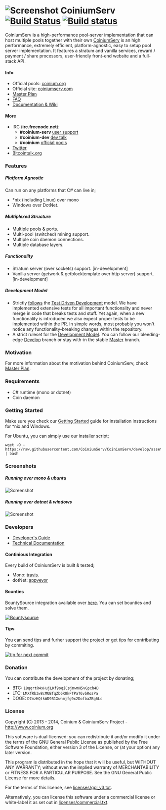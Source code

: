 # ![Screenshot](http://coinium.org/assets/images/logo/coinium-icon-48.png) CoiniumServ [![Build Status](https://travis-ci.org/CoiniumServ/CoiniumServ.svg?branch=develop)](https://travis-ci.org/CoiniumServ/CoiniumServ) [![Build status](https://ci.appveyor.com/api/projects/status/3x349ig9dt14943t)](https://ci.appveyor.com/project/raistlinthewiz/coiniumserv)
 
CoiniumServ is a high-performance pool-server implementation that can host multiple pools together with their own [CoiniumServ](https://github.com/CoiniumServ/CoiniumServ) is an high performance, extremely efficient, platform-agnostic, easy to setup pool server implementation. It features a stratum and vanilla services, reward / payment / share processors, user-friendly front-end website and a full-stack API.

#### Info

* Official pools: [coinium.org](http://www.coinium.org)
* Official site: [coiniumserv.com](http://www.coiniumserv.com)
* [Master Plan](https://github.com/CoiniumServ/CoiniumServ/wiki/Master-Plan)
* [FAQ](https://github.com/CoiniumServ/CoiniumServ/wiki/FAQ)
* [Documentation & Wiki](https://github.com/CoiniumServ/CoiniumServ/wiki/)

#### More
* IRC (**irc.freenode.net**):
  - **#coinium-serv** [user support](http://webchat.freenode.net/?channels=%23coinium-serv&prompt=1&uio=OT10cnVlde)
  - **#coinium-dev** [dev talk](http://webchat.freenode.net/?channels=%23coinium-dev&prompt=1&uio=OT10cnVlde)
  - **#coinium** [official pools](http://webchat.freenode.net/?channels=%23coinium&prompt=1&uio=OT10cnVlde)
* [Twitter](http://twitter.com/coinium)
* [Bitcointalk.org](https://bitcointalk.org/index.php?topic=604476.0)

### Features

##### Platform Agnostic
Can run on any platforms that C# can live in;
* *nix (including Linux) over mono
* Windows over DotNet.

##### Multiplexed Structure
* Multiple pools & ports.
* Multi-pool (switched) mining support.
* Multiple coin daemon connections.
* Multiple database layers.

##### Functionality
* Stratum server (over sockets) support. [in-development]
* Vanilla server (getwork & getblocktemplate over http server) support. [in-development]

##### Development Model
* Strictly [follows](https://github.com/CoiniumServ/CoiniumServ/tree/develop/src/Tests) the [Test Driven Development](http://en.wikipedia.org/wiki/Test-driven_development) model. We have implemented extensive tests for all important functionality and never merge in code that breaks tests and stuff. Yet again, when a new functionality is introduced we also expect proper tests to be implemented within the PR. In simple words, most probably you won't notice any functionality-breaking changes within the repository.
* A strict ruleset for the [Development Model](https://github.com/CoiniumServ/CoiniumServ/wiki/Development-Model). You can follow our bleeding-edge [Develop](https://github.com/CoiniumServ/CoiniumServ) branch or stay with-in the stable [Master](https://github.com/CoiniumServ/CoiniumServ/tree/master) branch.
   
### Motivation

For more information about the motivation behind CoiniumServ, check [Master Plan](https://github.com/CoiniumServ/CoiniumServ/wiki/Master-Plan).

### Requirements

* C# runtime (mono or dotnet)
* Coin daemon

### Getting Started

Make sure you check our [Getting Started](https://github.com/CoiniumServ/CoiniumServ/wiki/Getting-Started) guide for installation instructions for *nix and Windows.

For Ubuntu, you can simply use our installer script;

```
wget -O - https://raw.githubusercontent.com/CoiniumServ/CoiniumServ/develop/assets/installer/ubuntu.sh | bash
```

### Screenshots

##### Running over mono & ubuntu
![Screenshot](http://i.imgur.com/izIB5nq.png)

##### Running over dotnet & windows
![Screenshot](http://i.imgur.com/kHyztQf.png)

### Developers

* [Developer's Guide](https://github.com/CoiniumServ/CoiniumServ/wiki/Developer's-Guide)
* [Technical Documentation](https://github.com/CoiniumServ/CoiniumServ/wiki/Technical-Documentation)

#### Continious Integration

Every build of CoiniumServ is built & tested;
* Mono: [travis](https://travis-ci.org/CoiniumServ/CoiniumServ).
* dotNet: [appveyor](https://ci.appveyor.com/project/raistlinthewiz/coiniumserv)
 
#### Bounties

BountySource integration available over [here](https://www.bountysource.com/trackers/401667-coiniumserv). You can set bounties and solve them.

[![Bountysource](https://api.bountysource.com/badge/team?team_id=760&style=bounties_received)](https://www.bountysource.com/teams/coinium/issues?utm_source=Coinium&utm_medium=shield&utm_campaign=TEAM_BADGE_1)

#### Tips

You can send tips and furher support the project or get tips for contributing by commiting.

[![tip for next commit](http://tip4commit.com/projects/760.svg)](http://tip4commit.com/projects/760)

### Donation

You can contribute the development of the project by donating; 

* BTC: `18qqrtR4xHujLKf9oqiCsjmwmH5vGpch4D`
* LTC: `LMXfRb3w8cMUBfqZb6RUkFTPaT6vbRozPa`
* DOGE: `D7mzHQtkWD9B1Xwnmjfg9x2DofbaZBg6Lc`

### License

Copyright (C) 2013 - 2014, Coinium & CoiniumServ Project - http://www.coinium.org

This software is dual-licensed: you can redistribute it and/or modify
it under the terms of the GNU General Public License as published by
the Free Software Foundation, either version 3 of the License, or
(at your option) any later version.

This program is distributed in the hope that it will be useful,
but WITHOUT ANY WARRANTY; without even the implied warranty of
MERCHANTABILITY or FITNESS FOR A PARTICULAR PURPOSE.  See the
GNU General Public License for more details.

For the terms of this license, see [licenses/gpl_v3.txt](https://github.com/CoiniumServ/CoiniumServ/blob/develop/licenses/gpl_v3.txt).

Alternatively, you can license this software under a commercial
license or white-label it as set out in [licenses/commercial.txt](https://github.com/CoiniumServ/CoiniumServ/blob/develop/licenses/commercial.txt).

